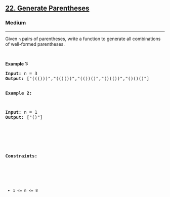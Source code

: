 <h2><a href="https://leetcode.com/problems/generate-parentheses/">22. Generate Parentheses</a></h2><h3>Medium</h3><hr><div><p>Given <code>n</code> pairs of parentheses, write a function to generate all combinations of well-formed parentheses.

<p>&nbsp;</p>
<p><strong>Example 1:</strong></p>
<pre><strong>Input:</strong> n = 3
<strong>Output:</strong> ["((()))","(()())","(())()","()(())","()()()"]

<p><strong>Example 2:</strong></p>
<pre><strong>Input:</strong> n = 1
<strong>Output:</strong> ["()"]

<p>&nbsp;</p>

<p><strong>Constraints:</strong></p>

<ul>
	<li><code>1 <= n <= 8</code></li>
</ul>
</div>